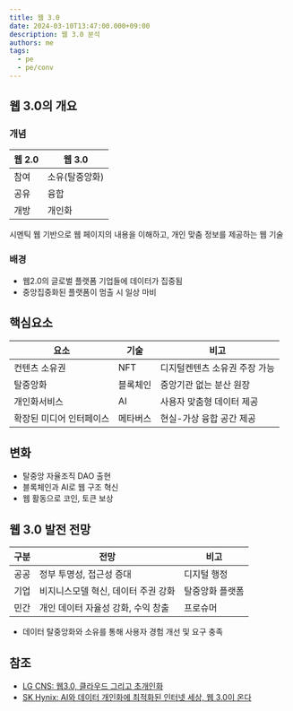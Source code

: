 ```yaml
---
title: 웹 3.0
date: 2024-03-10T13:47:00.000+09:00
description: 웹 3.0 분석
authors: me
tags:
  - pe
  - pe/conv
---
```


## 웹 3.0의 개요

### 개념

| 웹 2.0 | 웹 3.0 |
| --- | --- |
| 참여 | 소유(탈중앙화) |
| 공유 | 융합  |
| 개방 | 개인화|

시멘틱 웹 기반으로 웹 페이지의 내용을 이해하고, 개인 맞춤 정보를 제공하는 웹 기술

### 배경

- 웹2.0의 글로벌 플랫폼 기업들에 데이터가 집중됨
- 중앙집중화된 플랫폼이 멈출 시 일상 마비

## 핵심요소

| 요소 | 기술 | 비고 |
| --- | --- | --- |
| 컨텐츠 소유권 | NFT | 디지털켄텐츠 소유권 주장 가능 |
| 탈중앙화| 블록체인 | 중앙기관 없는 분산 원장 |
| 개인화서비스 | AI | 사용자 맞춤형 데이터 제공 |
| 확장된 미디어 인터페이스 | 메타버스 | 현실-가상 융합 공간 제공 |

## 변화

- 탈중앙 자율조직 DAO 출현
- 블록체인과 AI로 웹 구조 혁신
- 웹 활동으로 코인, 토큰 보상

## 웹 3.0 발전 전망

| 구분 | 전망 | 비고 |
| --- | --- | --- |
| 공공 | 정부 투명성, 접근성 증대 | 디지털 행정 |
| 기업 | 비지니스모델 혁신, 데이터 주권 강화 | 탈중앙화 플랫폼 |
| 민간 | 개인 데이터 자율성 강화, 수익 창출 | 프로슈머 |

- 데이터 탈중앙화와 소유를 통해 사용자 경험 개선 및 요구 충족

## 참조

- [LG CNS: 웹3.0, 클라우드 그리고 초개인화](https://connect.lgcns.com/NC023_web3)
- [SK Hynix: AI와 데이터 개인화에 최적화된 인터넷 세상, 웹 3.0이 온다](https://news.skhynix.co.kr/post/big-tech-4-web3)
